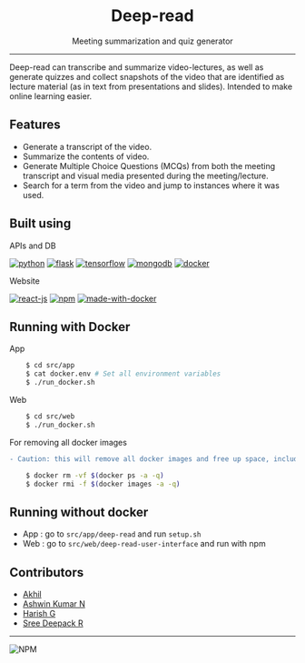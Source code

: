 <h1 align="center">Deep-read</h1>
<p align="center">
	Meeting summarization and quiz generator
</p>
<hr>


Deep-read can transcribe and summarize video-lectures, as well as generate quizzes and collect snapshots of the video that are identified as lecture material (as in text from presentations and slides). Intended to make online learning easier.


## Features

* Generate a transcript of the video.
* Summarize the contents of video.
* Generate Multiple Choice Questions (MCQs) from both the meeting transcript and visual media presented during the meeting/lecture.
* Search for a term from the video and jump to instances where it was used.


## Built using
APIs and DB

[![python](https://img.shields.io/static/v1?label=&message=python&style=for-the-badge&logo=python&logoColor=white&color=3776ab)](https://www.python.org/)
[![flask](https://img.shields.io/static/v1?label=&message=Flask&color=green&style=for-the-badge&logo=flask)](https://flask.palletsprojects.com/)
[![tensorflow](https://img.shields.io/static/v1?label=&message=TensorFlow&style=for-the-badge&logo=tensorflow&color=FF6F00&logoColor=white)](https://tensorflow.org/)
[![mongodb](https://img.shields.io/static/v1?label=&message=MongoDB&style=for-the-badge&logo=mongodb&color=13aa52&logoColor=white)](https://mongodb.com/)
[![docker](https://img.shields.io/static/v1?label=&message=Docker&style=for-the-badge&logo=docker&color=2496ed&logoColor=white)](https://www.docker.com/)


Website

[![react-js](https://img.shields.io/static/v1?label=&message=React.js&style=for-the-badge&logo=react&color=black&logoColor=61dafb)](https://reactjs.org/)
[![npm](https://img.shields.io/static/v1?label=&message=npm&color=gray&style=for-the-badge&logo=npm)](https://npmjs.com)
[![made-with-docker](https://img.shields.io/static/v1?label=&message=Docker&style=for-the-badge&logo=docker&color=2496ed&logoColor=white)](https://www.docker.com/)


## Running with Docker

App
``` bash
	$ cd src/app
	$ cat docker.env # Set all environment variables
	$ ./run_docker.sh
```
Web
``` bash
	$ cd src/web
	$ ./run_docker.sh
```

For removing all docker images 

```diff
- Caution: this will remove all docker images and free up space, including those not of this project.
```
```bash
	$ docker rm -vf $(docker ps -a -q)
	$ docker rmi -f $(docker images -a -q)
```

## Running without docker

- App : go to `src/app/deep-read` and run `setup.sh`
- Web : go to `src/web/deep-read-user-interface` and run with npm

## Contributors
- <a href="https://github.com/Acquil/" target="_blank">Akhil</a>
- <a href="https://github.com/NAshwinKumar/" target="_blank">Ashwin Kumar N</a>
- <a href="https://github.com/harish-ganesh/" target="_blank">Harish G</a>
- <a href="https://github.com/sreedeepack/" target="_blank">Sree Deepack R</a>


<hr/>

![NPM](https://img.shields.io/npm/l/deep-read?style=for-the-badge)

